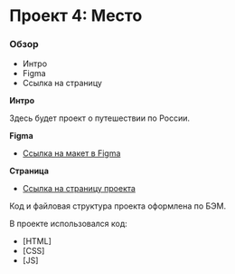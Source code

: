 # Проект 4: Место


### Обзор
* Интро
* Figma
* Ссылка на страницу

**Интро**

Здесь будет проект о путешествии по России.

**Figma**

* [Ссылка на макет в Figma](https://www.figma.com/file/StZjf8HnoeLdiXS7dYrLAh/JavaScript.-Sprint-4)

**Страница**

* [Ссылка на страницу проекта](https://urchrr.github.io/mesto/index.html)

Код и файловая структура проекта оформлена по БЭМ.

В проекте использовался код:
- [HTML]
- [CSS]
- [JS]
